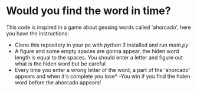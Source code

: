 # Would you find the word in time?

This code is inspired in a game about gessing words called 'ahorcado', here you have the instructions:

- Clone this repositoty in your pc with *python 3* installed and run *main.py*
- A figure and some empty spaces are gonna appear, the hiden word length is equal to the spaces. You should 
enter a letter and figure out what is the hiden word but be careful
- Every time you enter a wrong letter of the word, a part of the 'ahorcado' appears and when it's complete you lose*
-You win if you find the hiden word before the ahorcado appears!

